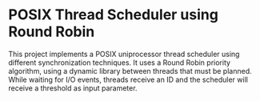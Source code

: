 # POSIX Thread Scheduler using Round Robin 

This project implements a POSIX  uniprocessor thread scheduler using different synchronization techniques. It uses a Round Robin priority algorithm, using a dynamic library between threads that must be planned. While waiting for I/O events, threads receive an ID and the scheduler will receive a threshold as input parameter. 
